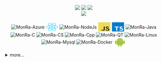 <!--Hello
<h2><img src="https://emojis.slackmojis.com/emojis/images/1531849430/4246/blob-sunglasses.gif?1531849430" width="30"/> Hi There👋 , I'm MonRá! <img src="https://media.giphy.com/media/12oufCB0MyZ1Go/giphy.gif" width="50"><img src="https://i.giphy.com/9KawrQzIwdAYg.webp" width="50"></h2>
-->

<div>
  </p>
  <div align="center">
   <a href="https://www.facebook.com/ramon.chaib" target="_blank"><img src="https://img.shields.io/badge/-Facebook-%230077B5?style=for-the-badge&logo=facebook&logoColor=white" target="_blank"></a> 
  <a href="https://www.instagram.com/monrapps/" target="_blank"><img src="https://img.shields.io/badge/-Instagram-%23E4405F?style=for-the-badge&logo=instagram&logoColor=white" target="_blank"></a>
  <a href="https://www.linkedin.com/in/ramon-chaib-27007635/" target="_blank"><img src="https://img.shields.io/badge/-LinkedIn-%230077B5?style=for-the-badge&logo=linkedin&logoColor=white" target="_blank"></a>   
</div>

<div align="center">
  <img src="https://i.giphy.com/MM0Jrc8BHKx3y.webp">
</div>
  
 <div style="display: inline_block" align="center"><br>
  <img align="center" alt="MonRa-Azure" height="30" width="40" src="https://cdn.jsdelivr.net/gh/devicons/devicon/icons/azure/azure-original.svg">
  <img align="center" alt="MonRa-React" height="30" width="40" src="https://raw.githubusercontent.com/devicons/devicon/master/icons/react/react-original.svg">
  <img align="center" alt="MonRa-NodeJs" height="30" width="40" src="https://cdn.jsdelivr.net/gh/devicons/devicon/icons/nodejs/nodejs-original.svg">
  <img align="center" alt="MonRa-Js" height="30" width="40" src="https://raw.githubusercontent.com/devicons/devicon/master/icons/javascript/javascript-original.svg">     <img align="center" alt="MonRa-Ts" height="30" width="40" src="https://raw.githubusercontent.com/devicons/devicon/master/icons/typescript/typescript-original.svg">
  <img align="center" alt="MonRa-Java" height="30" width="40" src="https://cdn.jsdelivr.net/gh/devicons/devicon/icons/java/java-original.svg">
  <img align="center" alt="MonRa-C" height="30" width="40" src="https://cdn.jsdelivr.net/gh/devicons/devicon/icons/c/c-original.svg">
  <img align="center" alt="MonRa-CS" height="30" width="40" src="https://cdn.jsdelivr.net/gh/devicons/devicon/icons/csharp/csharp-original.svg">
  <img align="center" alt="MonRa-Cpp" height="30" width="40" src="https://cdn.jsdelivr.net/gh/devicons/devicon/icons/cplusplus/cplusplus-original.svg">
  <img align="center" alt="MonRa-QT" height="30" width="40" src="https://cdn.jsdelivr.net/gh/devicons/devicon/icons/qt/qt-original.svg">
  <img align="center" alt="MonRa-Linux" height="30" width="40" src="https://cdn.jsdelivr.net/gh/devicons/devicon/icons/linux/linux-original.svg">
  <img align="center" alt="MonRa-Mysql" height="30" width="40" src="https://cdn.jsdelivr.net/gh/devicons/devicon/icons/mysql/mysql-original.svg">
  <img align="center" alt="MonRa-Docker" height="30" width="40" src="https://cdn.jsdelivr.net/gh/devicons/devicon/icons/docker/docker-original.svg">  
  <img align="center" alt="MonRa-Android" height="30" width="40" src="https://github.com/devicons/devicon/blob/master/icons/android/android-original.svg">
  
</div>
</a>

</br>
<!--
[![github activity graph](https://activity-graph.herokuapp.com/graph?username=monrapps&theme=chartreuse-dark)](https://github.com/monrapps/)
-->
<div>
<details>
      <summary>more...</summary>
      
<!--
### <img src="https://media.giphy.com/media/VgCDAzcKvsR6OM0uWg/giphy.gif" width="50"> A little more about me...  

```javascript
const monra = {
    pronouns: "He" | "Him",
    code: ["any"],
    askMeAbout: ["any"],
    technologies: {
        backEnd: {
            js: ["any"],
        },
        mobileApp: {
            native: ["Android Development"]
        },
        devOps: ["AWS", "Docker🐳", "Route53", "Nginx"],
        databases: ["mongo", "MySql", "sqlite"],
        misc: ["Firebase", "Socket.IO", "selenium", "open-cv", "php", "SuiteApp"]
    },
    architecture: ["Serverless Architecture", "Progressive web applications", "Single page applications"],
    currentFocus: "Building Robots to ease opertations",
    funFact: "There are two ways to write error-free programs; only the third one works"
};
```
-->

---
<!--START_SECTION:waka-->
![Code Time](http://img.shields.io/badge/Code%20Time-1%2C356%20hrs%2014%20mins-blue)

![Profile Views](http://img.shields.io/badge/Profile%20Views-0-blue)

![Lines of code](https://img.shields.io/badge/From%20Hello%20World%20I%27ve%20Written-4.9%20million%20lines%20of%20code-blue)

**🐱 My GitHub Data** 

> 📦 77.1 kB Used in GitHub's Storage 
 > 
> 🏆 4,934 Contributions in the Year 2025
 > 
> 🚫 Not Opted to Hire
 > 
> 📜 25 Public Repositories 
 > 
> 🔑 23 Private Repositories 
 > 
**I'm an Early 🐤** 

```text
🌞 Morning                9663 commits        ████████░░░░░░░░░░░░░░░░░   31.22 % 
🌆 Daytime                12953 commits       ██████████░░░░░░░░░░░░░░░   41.85 % 
🌃 Evening                4318 commits        ███░░░░░░░░░░░░░░░░░░░░░░   13.95 % 
🌙 Night                  4014 commits        ███░░░░░░░░░░░░░░░░░░░░░░   12.97 % 
```
📅 **I'm Most Productive on Thursday** 

```text
Monday                   5672 commits        █████░░░░░░░░░░░░░░░░░░░░   18.33 % 
Tuesday                  5800 commits        █████░░░░░░░░░░░░░░░░░░░░   18.74 % 
Wednesday                5934 commits        █████░░░░░░░░░░░░░░░░░░░░   19.17 % 
Thursday                 6683 commits        █████░░░░░░░░░░░░░░░░░░░░   21.59 % 
Friday                   4260 commits        ███░░░░░░░░░░░░░░░░░░░░░░   13.77 % 
Saturday                 1492 commits        █░░░░░░░░░░░░░░░░░░░░░░░░   04.82 % 
Sunday                   1107 commits        █░░░░░░░░░░░░░░░░░░░░░░░░   03.58 % 
```


📊 **This Week I Spent My Time On** 

```text
🕑︎ Time Zone: America/Sao_Paulo

💬 Programming Languages: 
Other                    1 hr 25 mins        ███████████░░░░░░░░░░░░░░   43.04 % 
Bash                     1 hr 2 mins         ████████░░░░░░░░░░░░░░░░░   31.35 % 
JavaScript               20 mins             ███░░░░░░░░░░░░░░░░░░░░░░   10.50 % 
Markdown                 12 mins             ██░░░░░░░░░░░░░░░░░░░░░░░   06.48 % 
C                        6 mins              █░░░░░░░░░░░░░░░░░░░░░░░░   03.29 % 

🔥 Editors: 
Cursor                   3 hrs 19 mins       █████████████████████████   100.00 % 

🐱‍💻 Projects: 
gww-v6i                  2 hrs 18 mins       █████████████████░░░░░░░░   69.57 % 
nlm-gww-watcher          22 mins             ███░░░░░░░░░░░░░░░░░░░░░░   11.23 % 
kernel                   16 mins             ██░░░░░░░░░░░░░░░░░░░░░░░   08.18 % 
buildroot                12 mins             ██░░░░░░░░░░░░░░░░░░░░░░░   06.32 % 
gww-v6i_jiga             9 mins              █░░░░░░░░░░░░░░░░░░░░░░░░   04.70 % 

💻 Operating System: 
WSL                      3 hrs 19 mins       █████████████████████████   100.00 % 
```

**I Mostly Code in C++** 

```text
C                        17 repos            ████░░░░░░░░░░░░░░░░░░░░░   17.89 % 
Python                   13 repos            ███░░░░░░░░░░░░░░░░░░░░░░   13.68 % 
JavaScript               10 repos            ███░░░░░░░░░░░░░░░░░░░░░░   10.53 % 
Shell                    7 repos             ██░░░░░░░░░░░░░░░░░░░░░░░   07.37 % 
HTML                     6 repos             ██░░░░░░░░░░░░░░░░░░░░░░░   06.32 % 
```



**Timeline**

![Lines of Code chart](https://raw.githubusercontent.com/monrapps/monrapps/master/assets/bar_graph.png)


 Last Updated on 22/10/2025 15:53:55 UTC
<!--END_SECTION:waka-->
